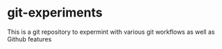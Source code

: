 # git-experiments

This is a git repository to expermint with various git workflows as well as Github features